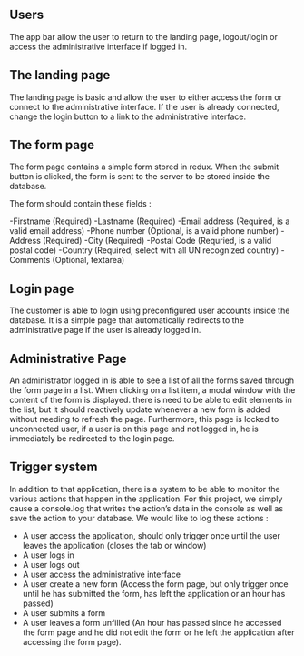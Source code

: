 ## Users 

The app bar allow the user to return to the landing page, logout/login or access the administrative interface if logged in.

## The landing page
The landing page is basic and allow the user to either access the form or connect to the administrative interface. If the user is already connected, change the login button to a link to the administrative interface.

## The form page
The form page contains a simple form stored in redux. When the submit button is clicked, the form is sent to the server to be stored inside the database.

The form should contain these fields :

-Firstname (Required)
-Lastname (Required)
-Email address (Required, is a valid email address)
-Phone number (Optional, is a valid phone number)
-Address (Required)
-City (Required)
-Postal Code (Requried, is a valid postal code)
-Country (Required, select with all UN recognized country)
-Comments (Optional, textarea)
         
## Login page
The customer is able to login using preconfigured user accounts inside the database.
It is a simple page that automatically redirects to the administrative page if the user is already logged in.

## Administrative Page
An administrator logged in is able to see a list of all the forms saved through the form page in a list. When clicking on a list item, a modal window with the content of the form is displayed.
there is need to be able to edit elements in the list, but it should reactively update whenever a new form is added without needing to refresh the page.
Furthermore, this page is locked to unconnected user, if a user is on this page and not logged in, he is immediately be redirected to the login page.

## Trigger system
In addition to that application, there is a system to be able to monitor the various actions that happen in the application. For this project, we simply cause a console.log that writes the action’s data in the console as well as save the action to your database. We would like to log these actions :

- A user access the application, should only trigger once until the user leaves the application (closes the tab or window)
- A user logs in
- A user logs out
- A user access the administrative interface
- A user create a new form (Access the form page, but only trigger once until he has submitted the form, has left the application or an hour has passed)
- A user submits a form
- A user leaves a form unfilled (An hour has passed since he accessed the form page and he did not edit the form or he left the application after accessing the form page).

